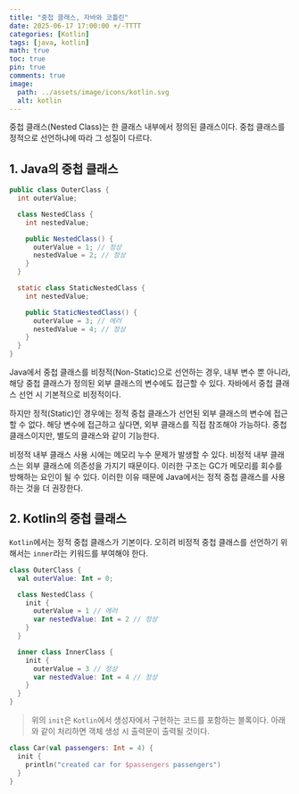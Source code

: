 ```yaml
---
title: "중첩 클래스, 자바와 코틀린"
date: 2025-06-17 17:00:00 +/-TTTT
categories: [Kotlin]
tags: [java, kotlin]
math: true
toc: true
pin: true
comments: true
image:
  path: ../assets/image/icons/kotlin.svg
  alt: kotlin
---
```


중첩 클래스(Nested Class)는 한 클래스 내부에서 정의된 클래스이다. 중첩 클래스를 정적으로 선언하냐에 따라 그 성질이 다르다. 

## 1. Java의 중첩 클래스

```java
public class OuterClass {
  int outerValue;

  class NestedClass {
    int nestedValue;

    public NestedClass() {
      outerValue = 1; // 정상
      nestedValue = 2; // 정상
    }
  }

  static class StaticNestedClass {
    int nestedValue;

    public StaticNestedClass() {
      outerValue = 3; // 에러
      nestedValue = 4; // 정상
    }
  }
}
```

Java에서 중첩 클래스를 비정적(Non-Static)으로 선언하는 경우, 내부 변수 뿐 아니라, 해당 중첩 클래스가 정의된 외부 클래스의 변수에도 접근할 수 있다. 자바에서 중첩 클래스 선언 시 기본적으로 비정적이다.

하지만 정적(Static)인 경우에는 정적 중첩 클래스가 선언된 외부 클래스의 변수에 접근할 수 없다. 해당 변수에 접근하고 싶다면, 외부 클래스를 직접 참조해야 가능하다. 중첩 클래스이지만, 별도의 클래스와 같이 기능한다. 

비정적 내부 클래스 사용 시에는 메모리 누수 문제가 발생할 수 있다. 비정적 내부 클래스는 외부 클래스에 의존성을 가지기 때문이다. 이러한 구조는 GC가 메모리를 회수를 방해하는 요인이 될 수 있다. 이러한 이유 때문에 Java에서는 정적 중첩 클래스를 사용하는 것을 더 권장한다.

## 2. Kotlin의 중첩 클래스

`Kotlin`에서는 정적 중첩 클래스가 기본이다. 오히려 비정적 중첩 클래스를 선언하기 위해서는 `inner`라는 키워드를 부여해야 한다. 

```kotlin
class OuterClass {
  val outerValue: Int = 0;

  class NestedClass {
    init {
      outerValue = 1 // 에러
      var nestedValue: Int = 2 // 정상 
    }
  }

  inner class InnerClass {
    init {
      outerValue = 3 // 정상 
      var nestedValue: Int = 4 // 정상 
    }
  }
}
```

> 위의 `init`은 `Kotlin`에서 생성자에서 구현하는 코드를 포함하는 블록이다. 아래와 같이 처리하면 객체 생성 시 출력문이 출력될 것이다. 

```kotlin
class Car(val passengers: Int = 4) {
  init {
    println("created car for $passengers passengers")
  }
}
```